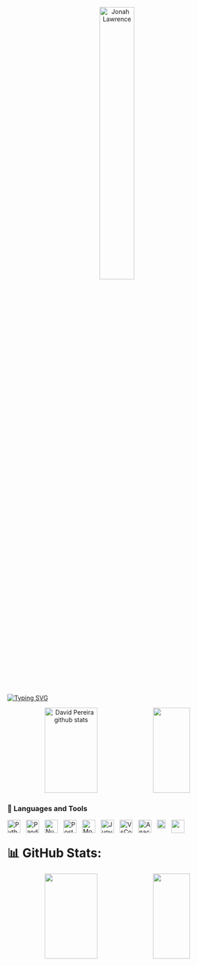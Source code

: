 <p align="center">
  <a href="https://github.com/davidpereirads">
    <img style="width:40%" src="https://user-images.githubusercontent.com/107387110/227743306-2eaa3807-9b52-4e2d-a93e-9d96649ca903.png" alt="Jonah Lawrence" /></a>
</p>


[![Typing SVG](https://readme-typing-svg.herokuapp.com/?color=ae81ff&size=35&center=true&Center=true&width=1000&lines=HELLO,+My+name+is+David+Pereira;I'm+20+years+old;I'm+from+Brazil;I+Studying+Data+Science+and+Statistics;Be+Welcome!+:%29)](https://git.io/typing-svg)



<div align="center">  
  <img width="49%" height="195px" src="https://github-readme-stats.vercel.app/api?username=davidpereirads&show_icons=true&count_private=true&hide_border=true&title_color=ae81ff&icon_color=66d9ef&text_color=ae81ff&bg_color=0d1117" alt="David Pereira github stats" /> 
  <img width="41%" height="195px" src="https://github-readme-stats.vercel.app/api/top-langs/?username=davidpereirads&layout=compact&hide_border=true&title_color=ae81ff&text_color=ff91a4&bg_color=0d1117" />
</div>



### 🧰 Languages and Tools
<img align="left" alt="Python" width="30px" style="padding-right:10px;" src="https://cdn.jsdelivr.net/gh/devicons/devicon/icons/python/python-plain.svg" />
<img align="left" alt="Pandas" width="30" style="padding-right:10px;" src="https://user-images.githubusercontent.com/107387110/227743177-357a5222-217b-4335-9abe-e84ff8136126.svg" />
<img align="left" alt="NumPy" width="30px" style="padding-right:10px;" src="https://cdn.jsdelivr.net/gh/devicons/devicon/icons/numpy/numpy-original.svg" />
<img align="left" alt="Postgresql" width="30px" style="padding-right:10px;" src="https://cdn.jsdelivr.net/gh/devicons/devicon/icons/postgresql/postgresql-original.svg" />
<img align="left" alt="MongoDB" width="30px" style="padding-right:10px;" src="https://cdn.jsdelivr.net/gh/devicons/devicon/icons/mongodb/mongodb-original.svg" />
<img align="left" alt="Jupyter" width="30px" style="padding-right:10px;" src="https://cdn.jsdelivr.net/gh/devicons/devicon/icons/jupyter/jupyter-original-wordmark.svg" />
<img align="left" alt="VsCode" width="30px" style="padding-right:10px;" src="https://cdn.jsdelivr.net/gh/devicons/devicon/icons/vscode/vscode-original.svg" />
<img align="left" alt="Anaconda" width="30px" style="padding-right:10px;" src="https://cdn.jsdelivr.net/gh/devicons/devicon/icons/anaconda/anaconda-original.svg" />
<img align="left" alt="PowerBI" width="20px" style="padding-right:10px;" src="https://raw.githubusercontent.com/microsoft/PowerBI-Icons/f1d4dd6cd52338a186f58bc29c437f64cf6b327b/SVG/Power-BI.svg" />
<img align="left" alt="" width="30px" style="padding-right:10px;" src="https://cdn.jsdelivr.net/gh/devicons/devicon/icons/vscode/vscode-original.svg" />
  
</br>

# 📊 GitHub Stats:
<div align="center">
  
  <img width="49%" height="195px" src="https://github-readme-stats.vercel.app/api?username=davidpereirads&theme=monokai&hide_border=true&include_all_commits=false&count_private=true&bg_color=0d1117" />   
  <img width="41%" height="195px" src="https://github-readme-stats.vercel.app/api/top-langs/?username=davidpereirads&theme=monokai&hide_border=true&include_all_commits=false&count_private=true&layout=compact&bg_color=0d1117" /> <br/>
</div>


<!-- Proudly created with GPRM ( https://gprm.itsvg.in ) -->
